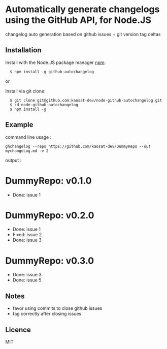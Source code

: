 # Automatically generate changelogs using the GitHub API, for Node.JS

changelog auto generation based on github issues + git version tag deltas

## Installation

  Install with the Node.JS package manager [npm](http://npmjs.org/):

      $ npm install -g github-autochangelog

or

  Install via git clone:

      $ git clone git@github.com:kaosat-dev/node-github-autochangelog.git
      $ cd node-github-autochangelog
      $ npm install -g

## Example

command line usage :

    ghchangelog --repo https://github.com/kaosat-dev/DummyRepo --out mychangeLog.md -v 2

output :

DummyRepo: v0.1.0
=================
   - Done: issue 1

DummyRepo: v0.2.0
=================
   - Done: issue 1
   - Fixed: issue 2
   - Done: issue 3

DummyRepo: v0.3.0
=================
   - Done: issue 3
   - Done: issue 5

## Notes

- favor using commits to close github issues
- tag correctly after closing issues


## Licence

MIT
